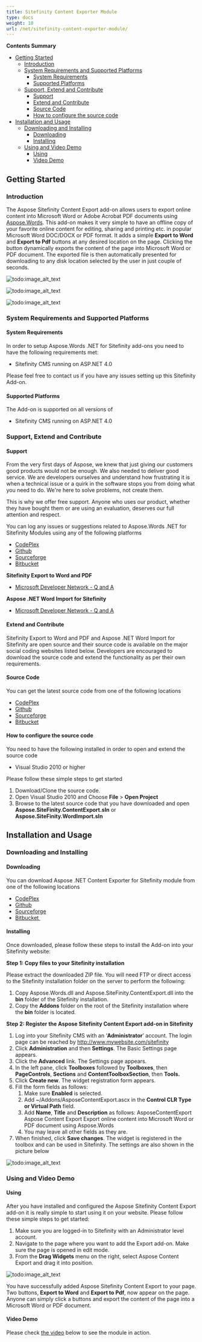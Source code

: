 ```yaml
---
title: Sitefinity Content Exporter Module
type: docs
weight: 10
url: /net/sitefinity-content-exporter-module/
---
```


**Contents Summary**

- [Getting Started](#SitefinityContentExporterModule-GettingStarted) 
  - [Introduction](#SitefinityContentExporterModule-Introduction)
  - [System Requirements and Supported Platforms](#SitefinityContentExporterModule-SystemRequirementsandSupportedPlatforms) 
    - [System Requirements](#SitefinityContentExporterModule-SystemRequirements)
    - [Supported Platforms](#SitefinityContentExporterModule-SupportedPlatforms)
  - [Support, Extend and Contribute](#SitefinityContentExporterModule-Support,ExtendandContribute) 
    - [Support](#SitefinityContentExporterModule-Support)
    - [Extend and Contribute](#SitefinityContentExporterModule-ExtendandContribute)
    - [Source Code](#SitefinityContentExporterModule-SourceCode)
    - [How to configure the source code](#SitefinityContentExporterModule-Howtoconfigurethesourcecode)
- [Installation and Usage](#SitefinityContentExporterModule-InstallationandUsage) 
  - [Downloading and Installing](#SitefinityContentExporterModule-DownloadingandInstalling) 
    - [Downloading](#SitefinityContentExporterModule-Downloading)
    - [Installing](#SitefinityContentExporterModule-Installing)
  - [Using and Video Demo](#SitefinityContentExporterModule-UsingandVideoDemo) 
    - [Using](#SitefinityContentExporterModule-Using)
    - [Video Demo](#SitefinityContentExporterModule-VideoDemo)
## **Getting Started**
### **Introduction**
The Aspose Sitefinity Content Export add-on allows users to export online content into Microsoft Word or Adobe Acrobat PDF documents using [Aspose.Words](http://www.aspose.com/word-component-suite.aspx). This add-on makes it very simple to have an offline copy of your favorite online content for editing, sharing and printing etc. in popular Microsoft Word DOC/DOCX or PDF format. It adds a simple **Export to Word** and **Export to Pdf** buttons at any desired location on the page. Clicking the button dynamically exports the content of the page into Microsoft Word or PDF document. The exported file is then automatically presented for downloading to any disk location selected by the user in just couple of seconds.

![todo:image_alt_text](http://www.aspose.com/blogs/wp-content/uploads/2014/05/Sitefinity-content-export-to-microsoft-word-and-pdf.png)

![todo:image_alt_text](http://www.aspose.com/blogs/wp-content/uploads/2014/05/Sitefinity-exported-microsoft-word-document-using-Aspose.Words_.png)

![todo:image_alt_text](http://www.aspose.com/blogs/wp-content/uploads/2014/05/Sitefinity-exported-pdf-document-using-Aspose.Words_.png)
### **System Requirements and Supported Platforms**
#### **System Requirements**
In order to setup Aspose.Words .NET for Sitefinity add-ons you need to have the following requirements met:

- Sitefinity CMS running on ASP.NET 4.0

Please feel free to contact us if you have any issues setting up this Sitefinity Add-on.
#### **Supported Platforms**
The Add-on is supported on all versions of

- Sitefinity CMS running on ASP.NET 4.0
### **Support, Extend and Contribute**
#### **Support**
From the very first days of Aspose, we knew that just giving our customers good products would not be enough. We also needed to deliver good service. We are developers ourselves and understand how frustrating it is when a technical issue or a quirk in the software stops you from doing what you need to do. We're here to solve problems, not create them.

This is why we offer free support. Anyone who uses our product, whether they have bought them or are using an evaluation, deserves our full attention and respect.

You can log any issues or suggestions related to Aspose.Words .NET for Sitefinity Modules using any of the following platforms

- [CodePlex ](https://asposesitefinity.codeplex.com/workitem/list/basic)
- [Github ](https://github.com/asposemarketplace/Aspose_for_Sitefinity/issues)
- [Sourceforge ](https://sourceforge.net/p/asposesitefinity/tickets/?source=navbar)
- [Bitbucket ](https://bitbucket.org/asposemarketplace/aspose-for-sitefinity/issues?status=new&status=open)

**Sitefinity Export to Word and PDF**

- [Microsoft Developer Network - Q and A ](https://code.msdn.microsoft.com/Sitefinity-Export-to-Word-6d8f41d0/view/Discussions#content)

**Aspose .NET Word Import for Sitefinity**

- [Microsoft Developer Network - Q and A ](https://code.msdn.microsoft.com/Import-Word-Documents-to-f0358271/view/Discussions#content)
#### **Extend and Contribute**
Sitefinity Export to Word and PDF and Aspose .NET Word Import for Sitefinity are open source and their source code is available on the major social coding websites listed below. Developers are encouraged to download the source code and extend the functionality as per their own requirements.
#### **Source Code**
You can get the latest source code from one of the following locations

- [CodePlex ](https://asposesitefinity.codeplex.com/SourceControl/latest)
- [Github ](https://github.com/asposemarketplace/Aspose_for_Sitefinity)
- [Sourceforge ](https://sourceforge.net/p/asposesitefinity/code/ci/master/tree/)
- [Bitbucket ](https://bitbucket.org/asposemarketplace/aspose-for-sitefinity/src)
#### **How to configure the source code**
You need to have the following installed in order to open and extend the source code

- Visual Studio 2010 or higher

Please follow these simple steps to get started

1. Download/Clone the source code.
1. Open Visual Studio 2010 and Choose **File** > **Open Project**
1. Browse to the latest source code that you have downloaded and open **Aspose.SiteFinity.ContentExport.sln** or **Aspose.SiteFinity.WordImport.sln**
## **Installation and Usage**
### **Downloading and Installing**
#### **Downloading**
You can download Aspose .NET Content Exporter for Sitefinity module from one of the following locations

- [CodePlex ](https://asposesitefinity.codeplex.com/releases)
- [Github ](https://github.com/asposemarketplace/Aspose_for_Sitefinity/releases)
- [Sourceforge ](https://sourceforge.net/projects/asposesitefinity/files/)
- [Bitbucket  ](https://bitbucket.org/asposemarketplace/aspose-for-sitefinity/downloads)
#### **Installing**
Once downloaded, please follow these steps to install the Add-on into your Sitefinity website:

**Step 1: Copy files to your Sitefinity installation**

Please extract the downloaded ZIP file. You will need FTP or direct access to the Sitefinity installation folder on the server to perform the following:

1. Copy Aspose.Words.dll and Aspose.SiteFinity.ContentExport.dll into the **bin** folder of the Sitefinity installation.
1. Copy the **Addons** folder on the root of the Sitefinity installation where the **bin** folder is located.

**Step 2: Register the Aspose Sitefinity Content Export add-on in Sitefinity**

1. Log into your Sitefinity CMS with an ‘**Administrator**’ account. The login page can be reached by <http://www.mywebsite.com/sitefinity>
1. Click **Administration** and then **Settings**.
   The Basic Settings page appears.
1. Click the **Advanced** link.
   The Settings page appears.
1. In the left pane, click **Toolboxes** followed by **Toolboxes**, then **PageControls**, **Sections** and **ContentToolboxSection**, then **Tools.**
1. Click **Create new**.
   The widget registration form appears.
1. Fill the form fields as follows: 
   1. Make sure **Enabled** is selected.
   1. Add ~/Addons/AsposeContentExport.ascx in the **Control CLR Type or Virtual Path** field.
   1. Add **Name**, **Title** and **Description** as follows:
      AsposeContentExport
      Aspose Content Export
      Export online content into Microsoft Word or PDF document using Aspose.Words
   1. You may leave all other fields as they are.
1. When finished, click **Save changes**.
   The widget is registered in the toolbox and can be used in Sitefinity. The settings are also shown in the picture below 

![todo:image_alt_text](http://www.aspose.com/blogs/wp-content/uploads/2014/05/Registering-Aspose-Sitefinity-Content-Export-Add-on-in-Sitefinity.png)
### **Using and Video Demo**
#### **Using**
After you have installed and configured the Aspose Sitefinity Content Export add-on it is really simple to start using it on your website. Please follow these simple steps to get started:

1. Make sure you are logged-in to Sitefinity with an Administrator level account.
1. Navigate to the page where you want to add the Export add-on. Make sure the page is opened in edit mode.
1. From the **Drag Widgets** menu on the right, select Aspose Content Export and drag it into position.

![todo:image_alt_text](http://www.aspose.com/blogs/wp-content/uploads/2014/05/using-Sitefinity-content-export-addon.png)



You have successfully added Aspose Sitefinity Content Export to your page. Two buttons, **Export to Word** and **Export to Pdf**, now appear on the page. Anyone can simply click a buttons and export the content of the page into a Microsoft Word or PDF document.
#### **Video Demo**
Please check [the video](https://www.youtube.com/watch?v=mopEZvGn_30) below to see the module in action.
